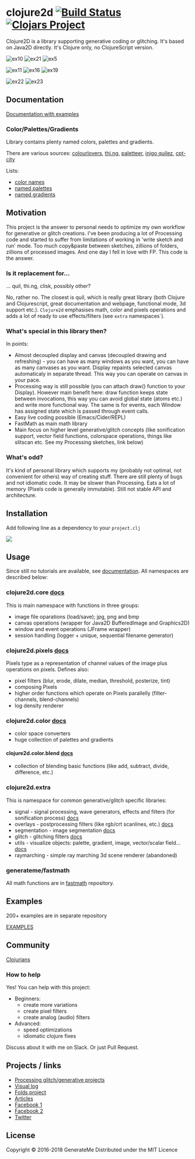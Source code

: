 # clojure2d [![Build Status](https://travis-ci.org/Clojure2D/clojure2d.svg?branch=master)](https://travis-ci.org/Clojure2D/clojure2d) [![Clojars Project](https://img.shields.io/clojars/v/clojure2d.svg)](https://clojars.org/clojure2d)

Clojure2D is a library supporting generative coding or glitching. It's based on Java2D directly. It's Clojure only, no ClojureScript version.

![ex10](results/small/ex10.jpg "Example 10")
![ex21](results/small/ex21.jpg "Example 21")
![ex5](results/small/ex5.jpg "Example 5")

![ex11](results/small/ex11.jpg "Example 11")
![ex16](results/small/ex16.jpg "Example 16")
![ex19](results/small/ex19.jpg "Example 19")

![ex22](results/small/ex22.jpg "Example 22")
![ex23](results/small/ex23.jpg "Example 23")

## Documentation

[Documentation with examples](https://clojure2d.github.io/clojure2d/docs/codox/)

### Color/Palettes/Gradients

Library contains plenty named colors, palettes and gradients.

There are various sources: [colourlovers](http://www.colourlovers.com/), [thi.ng](https://github.com/thi-ng/color/blob/master/src/presets.org), [paletteer](https://github.com/EmilHvitfeldt/paletteer), [inigo quilez](https://www.iquilezles.org/www/articles/palettes/palettes.htm), [cpt-city](http://soliton.vm.bytemark.co.uk/pub/cpt-city/)

Lists:

* [color names](https://clojure2d.github.io/clojure2d/docs/static/colors.html)
* [named palettes](https://clojure2d.github.io/clojure2d/docs/static/palettes/index.html)
* [named gradients](https://clojure2d.github.io/clojure2d/docs/static/gradients/index.html)

## Motivation

This project is the answer to personal needs to optimize my own workflow for generative or glitch creations. I've been producing a lot of Processing code and started to suffer from limitations of working in 'write sketch and run' mode. Too much copy&paste between sketches, zillions of folders, zillions of processed images. And one day I fell in love with FP. This code is the answer.

### Is it replacement for...

... quil, thi.ng, clisk, possibly other?

No, rather no. The closest is quil, which is really great library (both Clojure and Clojurescript, great documentation and webpage, functional mode, 3d support etc.).
`Clojure2d` emphasises math, color and pixels operations and adds a lot of ready to use effects/filters (see `extra` namespaces`).

### What's special in this library then?

In points:

* Almost decoupled display and canvas (decoupled drawing and refreshing) - you can have as many windows as you want, you can have as many canvases as you want. Display repaints selected canvas automaticaly in separate thread. This way you can operate on canvas in your pace.
* Processing way is still possible (you can attach draw() function to your Display). However main benefit here: draw function keeps state between invocations, this way you can avoid global state (atoms etc.) and write more functional way. The same is for events, each Window has assigned state which is passed through event calls.
* Easy live coding possible (Emacs/Cider/REPL)
* FastMath as main math library
* Main focus on higher level generative/glitch concepts (like sonification support, vector field functions, colorspace operations, things like slitscan etc. See my Processing sketches, link below)

### What's odd?

It's kind of personal library which supports my (probably not optimal, not convenient for others) way of creating stuff.
There are still plenty of bugs and not idiomatic code. It may be slower than Processing. Eats a lot of memory (Pixels code is generally immutable). Still not stable API and architecture.

## Installation

Add following line as a dependency to your `project.clj`

![](https://clojars.org/clojure2d/latest-version.svg)

## Usage

Since still no tutorials are available, see [documentation](https://clojure2d.github.io/clojure2d/docs/codox/). All namespaces are described below:

### clojure2d.core [docs](https://clojure2d.github.io/clojure2d/docs/codox/clojure2d.core.html)

This is main namespace with functions in three groups:

* image file oparations (load/save); jpg, png and bmp
* canvas operations (wrapper for Java2D BufferedImage and Graphics2D)
* window and event operations (JFrame wrapper)
* session handling (logger + unique, sequential filename generator)

### clojure2d.pixels [docs](https://clojure2d.github.io/clojure2d/docs/codox/clojure2d.pixels.html)

Pixels type as a representation of channel values of the image plus operations on pixels.
Defines also:

* pixel filters (blur, erode, dilate, median, threshold, posterize, tint)
* composing Pixels
* higher order functions which operate on Pixels parallelly (filter-channels, blend-channels)
* log density renderer

### clojure2d.color [docs](https://clojure2d.github.io/clojure2d/docs/codox/clojure2d.color.html)

* color space converters
* huge collection of palettes and gradients

#### clojure2d.color.blend [docs](https://clojure2d.github.io/clojure2d/docs/codox/clojure2d.color.blend.html)

* collection of blending basic functions (like add, subtract, divide, difference, etc.)

### clojure2d.extra

This is namespace for common generative/glitch specific libraries:

* signal - signal processing, wave generators, effects and filters (for sonification process) [docs](https://clojure2d.github.io/clojure2d/docs/codox/clojure2d.extra.signal.html)
* overlays - postprocessing filters (like rgb/crt scanlines, etc.) [docs](https://clojure2d.github.io/clojure2d/docs/codox/clojure2d.extra.overlays.html)
* segmentation - image segmentation [docs](https://clojure2d.github.io/clojure2d/docs/codox/clojure2d.extra.segmentation.html)
* glitch - glitching filters [docs](https://clojure2d.github.io/clojure2d/docs/codox/clojure2d.extra.glitch.html)
* utils - visualize objects: palette, gradient, image, vector/scalar field... [docs](https://clojure2d.github.io/clojure2d/docs/codox/clojure2d.extra.glitch.html)
* raymarching - simple ray marching 3d scene renderer (abandoned)

### generateme/fastmath

All math functions are in [fastmath](https://github.com/generateme/fastmath) repository.

## Examples

200+ examples are in separate repository

[EXAMPLES](https://github.com/Clojure2D/clojure2d-examples)

## Community

[Clojurians](https://clojurians.slack.com/archives/clojure2d)

### How to help

Yes! You can help with this project:

* Beginners:
  - create more variations
  - create pixel filters
  - create analog (audio) filters
* Advanced:
  - speed optimizations
  - idiomatic clojure fixes

Discuss about it with me on Slack.
Or just Pull Request.

## Projects / links

* [Processing glitch/generative projects](https://github.com/tsulej/GenerateMe)
* [Visual log](http://generateme.tumblr.com)
* [Folds project](http://folds2d.tumblr.com)
* [Articles](https://generateme.wordpress.com)
* [Facebook 1](https://www.facebook.com/generateme)
* [Facebook 2](https://www.facebook.com/folds2d)
* [Twitter](https://twitter.com/generateme_blog)

## License

Copyright © 2016-2018 GenerateMe
Distributed under the MIT Licence
